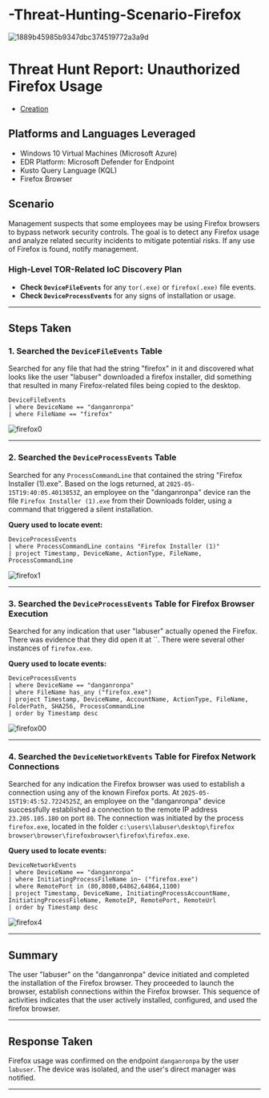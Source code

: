 # -Threat-Hunting-Scenario-Firefox
![1889b45985b9347dbc374519772a3a9d](https://github.com/user-attachments/assets/66ad3cf5-8de7-456b-8162-cef3525662d4)


# Threat Hunt Report: Unauthorized Firefox Usage
- [Creation](https://github.com/Crimson5th/-Threat-Hunting-Scenario-Firefox/blob/main/Creation)

## Platforms and Languages Leveraged
- Windows 10 Virtual Machines (Microsoft Azure)
- EDR Platform: Microsoft Defender for Endpoint
- Kusto Query Language (KQL)
- Firefox Browser

##  Scenario

Management suspects that some employees may be using Firefox browsers to bypass network security controls. The goal is to detect any Firefox usage and analyze related security incidents to mitigate potential risks. If any use of Firefox is found, notify management.

### High-Level TOR-Related IoC Discovery Plan

- **Check `DeviceFileEvents`** for any `tor(.exe)` or `firefox(.exe)` file events.
- **Check `DeviceProcessEvents`** for any signs of installation or usage.

---

## Steps Taken

### 1. Searched the `DeviceFileEvents` Table

Searched for any file that had the string "firefox" in it and discovered what looks like the user "labuser" downloaded a firefox installer, did something that resulted in many Firefox-related files being copied to the desktop.

```kql
DeviceFileEvents
| where DeviceName == "danganronpa"
| where FileName == "firefox"
```
![firefox0](https://github.com/user-attachments/assets/d592a028-62dd-4116-9787-0359e10006f9)


---

### 2. Searched the `DeviceProcessEvents` Table

Searched for any `ProcessCommandLine` that contained the string "Firefox Installer (1).exe". Based on the logs returned, at `2025-05-15T19:40:05.4013853Z`, an employee on the "danganronpa" device ran the file `Firefox Installer (1).exe` from their Downloads folder, using a command that triggered a silent installation.

**Query used to locate event:**

```kql
DeviceProcessEvents
| where ProcessCommandLine contains "Firefox Installer (1)"
| project Timestamp, DeviceName, ActionType, FileName, ProcessCommandLine

```
![firefox1](https://github.com/user-attachments/assets/58a334dc-832d-4653-9ce9-c44618c4f853)

---

### 3. Searched the `DeviceProcessEvents` Table for Firefox Browser Execution

Searched for any indication that user "labuser" actually opened the Firefox. There was evidence that they did open it at ``. There were several other instances of `firefox.exe`.

**Query used to locate events:**

```kql
DeviceProcessEvents  
| where DeviceName == "danganronpa"  
| where FileName has_any ("firefox.exe")  
| project Timestamp, DeviceName, AccountName, ActionType, FileName, FolderPath, SHA256, ProcessCommandLine  
| order by Timestamp desc
```
![firefox00](https://github.com/user-attachments/assets/c75fce23-a761-4e59-9c4e-a75789411b1a)

---

### 4. Searched the `DeviceNetworkEvents` Table for Firefox Network Connections

Searched for any indication the Firefox browser was used to establish a connection using any of the known Firefox ports. At `2025-05-15T19:45:52.7224525Z`, an employee on the "danganronpa" device successfully established a connection to the remote IP address `23.205.105.180` on port `80`. The connection was initiated by the process `firefox.exe`, located in the folder `c:\users\labuser\desktop\firefox browser\browser\firefoxbrowser\firefox\firefox.exe`. 

**Query used to locate events:**

```kql
DeviceNetworkEvents
| where DeviceName == "danganronpa"
| where InitiatingProcessFileName in~ ("firefox.exe")
| where RemotePort in (80,8080,64862,64864,1100)
| project Timestamp, DeviceName, InitiatingProcessAccountName, InitiatingProcessFileName, RemoteIP, RemotePort, RemoteUrl
| order by Timestamp desc
```
![firefox4](https://github.com/user-attachments/assets/1e10bef3-a950-490b-95bc-4507fe03f4ee)


---

## Summary

The user "labuser" on the "danganronpa" device initiated and completed the installation of the Firefox browser. They proceeded to launch the browser, establish connections within the Firefox browser. This sequence of activities indicates that the user actively installed, configured, and used the firefox browser.

---

## Response Taken

Firefox usage was confirmed on the endpoint `danganronpa` by the user `labuser`. The device was isolated, and the user's direct manager was notified.

---
